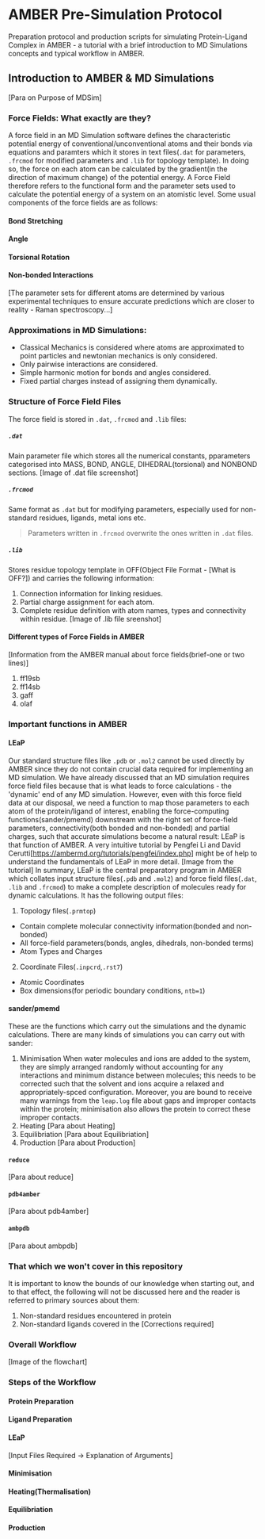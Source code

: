 # AMBER Pre-Simulation Protocol
Preparation protocol and production scripts for simulating Protein-Ligand Complex in AMBER - a tutorial with a brief introduction to MD Simulations concepts and typical workflow in AMBER.

## Introduction to AMBER & MD Simulations
[Para on Purpose of MDSim]
### Force Fields: What exactly are they?
A force field in an MD Simulation software defines the characteristic potential energy of conventional/unconventional atoms and their bonds via equations and paramters which it stores in text files(`.dat` for parameters, `.frcmod` for modified parameters and `.lib` for topology template). In doing so, the force on each atom can be calculated by the gradient(in the direction of maximum change) of the potential energy. 
A Force Field therefore refers to the functional form and the parameter sets used to calculate the potential energy of a system on an atomistic level.
Some usual components of the force fields are as follows:
#### Bond Stretching
#### Angle 
#### Torsional Rotation
#### Non-bonded Interactions
[The parameter sets for different atoms are determined by various experimental techniques to ensure accurate predictions which are closer to reality - Raman spectroscopy...]
### Approximations in MD Simulations:
- Classical Mechanics is considered where atoms are approximated to point particles and newtonian mechanics is only considered.
- Only pairwise interactions are considered.
- Simple harmonic motion for bonds and angles considered.
- Fixed partial charges instead of assigning them dynamically.

### Structure of Force Field Files
The force field is stored in `.dat`, `.frcmod` and `.lib` files:
##### `.dat`
Main parameter file which stores all the numerical constants, pparameters categorised into MASS, BOND, ANGLE, DIHEDRAL(torsional) and NONBOND sections.
[Image of .dat file screenshot]
##### `.frcmod`
Same format as `.dat` but for modifying parameters, especially used for non-standard residues, ligands, metal ions etc.
> Parameters written in `.frcmod` overwrite the ones written in `.dat` files.
##### `.lib`
Stores residue topology template in OFF(Object File Format - [What is OFF?]) and carries the following information:
1. Connection information for linking residues.
2. Partial charge assignment for each atom.
3. Complete residue definition with atom names, types and connectivity within residue.
[Image of .lib file sreenshot]

#### Different types of Force Fields in AMBER
[Information from the AMBER manual about force fields(brief-one or two lines)]
1. ff19sb
2. ff14sb
3. gaff
4. olaf
### Important functions in AMBER
#### LEaP
Our standard structure files like `.pdb` or `.mol2` cannot be used directly by AMBER since they do not contain crucial data required for implementing an MD simulation. We have already discussed that an MD simulation requires force field files because that is what leads to force calculations - the 'dynamic' end of any MD simulation. However, even with this force field data at our disposal, we need a function to map those parameters to each atom of the protein/ligand of interest, enabling the force-computing functions(sander/pmemd) downstream with the right set of force-field parameters, connectivity(both bonded and non-bonded) and partial charges, such that accurate simulations become a natural result: LEaP is that function of AMBER. A very intuitive tutorial by Pengfei Li and David Cerutti[https://ambermd.org/tutorials/pengfei/index.php] might be of help to understand the fundamentals of LEaP in more detail.
[Image from the tutorial]
In summary, LEaP is the central preparatory program in AMBER which collates input structure files(`.pdb` and `.mol2`) and force field files(`.dat`, `.lib` and `.frcmod`) to make a complete description of molecules ready for dynamic calculations.
It has the following output files:
1. Topology files(`.prmtop`)
  - Contain complete molecular connectivity information(bonded and non-bonded)
  - All force-field parameters(bonds, angles, dihedrals, non-bonded terms)
  - Atom Types and Charges
2. Coordinate Files(`.inpcrd`,`.rst7`)
  - Atomic Coordinates
  - Box dimensions(for periodic boundary conditions, `ntb=1`)

#### sander/pmemd
These are the functions which carry out the simulations and the dynamic calculations. There are many kinds of simulations you can carry out with sander:
1. Minimisation
When water molecules and ions are added to the system, they are simply arranged randomly without accounting for any interactions and minimum distance between molecules; this needs to be corrected such that the solvent and ions acquire a relaxed and appropriately-spced configuration. Moreover, you are bound to receive many warnings from the `leap.log` file about gaps and improper contacts within the protein; minimisation also allows the protein to correct these improper contacts.
2. Heating
[Para about Heating]
3. Equilibriation
[Para about Equilibriation]
4. Production 
[Para about Production]

#### `reduce`
[Para about reduce]

#### `pdb4amber`
[Para about pdb4amber]

#### `ambpdb`
[Para about ambpdb]

### That which we won't cover in this repository
It is important to know the bounds of our knowledge when starting out, and to that effect, the following will not be discussed here and the reader is referred to primary sources about them:
1. Non-standard residues encountered in protein
2. Non-standard ligands covered in the [Corrections required]

### Overall Workflow
[Image of the flowchart]

### Steps of the Workflow
#### Protein Preparation
#### Ligand Preparation

#### LEaP
[Input Files Required -> Explanation of Arguments]
#### Minimisation
#### Heating(Thermalisation)
#### Equilibriation
#### Production
